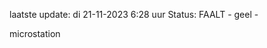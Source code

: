 laatste update: 
di 21-11-2023  6:28   uur 
Status: FAALT - geel - 
<div class="service Y">microstation</div>